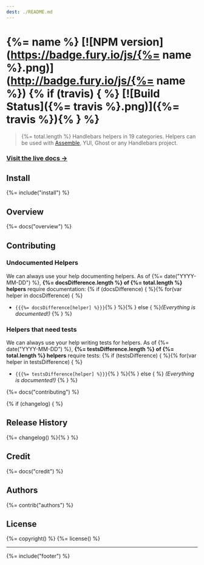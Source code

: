 ```yaml
---
dest: ./README.md
---
```

# {%= name %} [![NPM version](https://badge.fury.io/js/{%= name %}.png)](http://badge.fury.io/js/{%= name %}) {% if (travis) { %} [![Build Status]({%= travis %}.png)]({%= travis %}){% } %}

> {%= total.length %} Handlebars helpers in 19 categories. Helpers can be used with [Assemble](https://github.com/assemble/assemble), YUI, Ghost or any Handlebars project.

### [Visit the live docs →](http://assemble.io/helpers/)

## Install
{%= include("install") %}

## Overview
{%= docs("overview") %}

## Contributing

### Undocumented Helpers
We can always use your help documenting helpers. As of {%= date("YYYY-MM-DD") %}, **{%= docsDifference.length %} of {%= total.length %} helpers** require documentation:
{% if (docsDifference) { %}{% for(var helper in docsDifference) { %}
* `{{{%= docsDifference[helper] %}}}`{% } %}{% } else { %}_(Everything is documented!)_
{% } %}

### Helpers that need tests
We can always use your help writing tests for helpers. As of {%= date("YYYY-MM-DD") %}, **{%= testsDifference.length %} of {%= total.length %} helpers** require tests:
{% if (testsDifference) { %}{% for(var helper in testsDifference) { %}
* `{{{%= testsDifference[helper] %}}}`{% } %}{% } else { %}
_(Everything is documented!)_
{% } %}

{%= docs("contributing") %}

{% if (changelog) { %}
## Release History
{%= changelog() %}{% } %}

## Credit
{%= docs("credit") %}

## Authors
{%= contrib("authors") %}

## License
{%= copyright() %}
{%= license() %}

***
{%= include("footer") %}

[assemble]: http://assemble.io/ "Assemble: the static site generator for Node.js, Grunt.js and Yeoman."
[minimatch]: https://github.com/isaacs/minimatch "minimatch"
